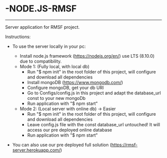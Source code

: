 # -NODE.JS-RMSF
-----

Server application for RMSF project.

Instructions: 
* To use the server locally in your pc:
    * Install node.js framework (https://nodejs.org/en/) use LTS (8.10.0) due to compatibility.
    * Mode 1: (Fully local, with local db)
        * Run "$ npm init" in the root folder of this project, will configure and download all dependencies  
        * Install mongoDB (https://www.mongodb.com/)
        * Configure mongoDB, get your db URI
        * Go to Configs/config.js in this project and adapt the database_url const to your new mongoDb
        * Run application with "$ npm start"
    * Mode 2: (Local server with online db) -> Easier
        * Run "$ npm init" in the root folder of this project, will configure and download all dependencies  
        * Leave config.js file with the const database_url untouched! It will access our pre deployed online database
        * Run application with "$ npm start"

* You can also use our pre deployed full solution (https://rmsf-server.herokuapp.com/)
